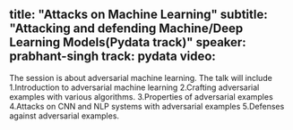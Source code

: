 title: "Attacks on Machine Learning"
subtitle: "Attacking and defending Machine/Deep Learning Models(Pydata track)"
speaker: prabhant-singh
track: pydata
video:
---
The session is about adversarial machine learning. The talk will include
1.Introduction to adversarial machine learning
2.Crafting adversarial examples with various algorithms.
3.Properties of adversarial examples
4.Attacks on CNN and NLP systems with adversarial examples
5.Defenses against adversarial examples.